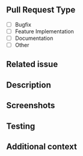 <!-- Thanks for sending a pull request! Make sure to follow the contributing guidelines. -->
<!-- Important note, we may remove your pull request if you do not use this provided PR template correctly. -->

## Pull Request Type
<!-- Please select what type of pull request this is: [x] -->
- [ ] Bugfix
- [ ] Feature Implementation
- [ ] Documentation
- [ ] Other

## Related issue
<!-- Please link the issue your pull request is referring to. -->
<!-- If this pull request fully resolves the relevant issue, put "closes" before the issue number. -->
<!-- Example: "closes #123456". -->

## Description
<!-- Please write a clear and concise description of what the pull request does. -->

## Screenshots <!-- If appropriate -->
<!-- Please add before and after screenshots if there is a visible change. -->

## Testing <!-- for code that is not small enough to be easily understandable -->
<!-- Has this pull request been tested? -->
<!-- Please describe shortly how you tested it. -->
<!-- Are there any ramifications remaining? -->

## Additional context
<!-- Add any other context about the pull request here. -->